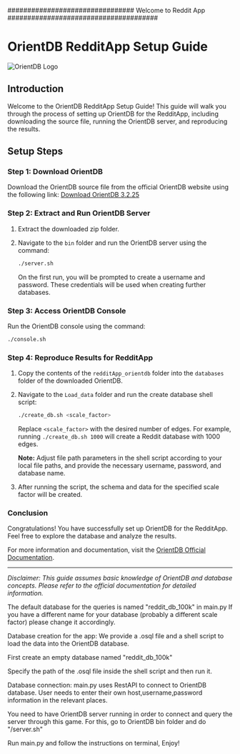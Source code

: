 ################################ Welcome to Reddit App ######################################

# OrientDB RedditApp Setup Guide

![OrientDB Logo](images/orientdb_logo.png)

## Introduction

Welcome to the OrientDB RedditApp Setup Guide! This guide will walk you through the process of setting up OrientDB for the RedditApp, including downloading the source file, running the OrientDB server, and reproducing the results.

## Setup Steps

### Step 1: Download OrientDB

Download the OrientDB source file from the official OrientDB website using the following link: [Download OrientDB 3.2.25](https://repo1.maven.org/maven2/com/orientechnologies/orientdb-community/3.2.25/orientdb-community-3.2.25.zip)

### Step 2: Extract and Run OrientDB Server

1. Extract the downloaded zip folder.
2. Navigate to the `bin` folder and run the OrientDB server using the command:

    ```bash
    ./server.sh
    ```

    On the first run, you will be prompted to create a username and password. These credentials will be used when creating further databases.

### Step 3: Access OrientDB Console

Run the OrientDB console using the command:

```bash
./console.sh
```
### Step 4: Reproduce Results for RedditApp

1. Copy the contents of the `redditApp_orientdb` folder into the `databases` folder of the downloaded OrientDB.

2. Navigate to the `Load_data` folder and run the create database shell script:

    ```bash
    ./create_db.sh <scale_factor>
    ```

    Replace `<scale_factor>` with the desired number of edges. For example, running `./create_db.sh 1000` will create a Reddit database with 1000 edges.

    **Note:** Adjust file path parameters in the shell script according to your local file paths, and provide the necessary username, password, and database name.

3. After running the script, the schema and data for the specified scale factor will be created.

### Conclusion

Congratulations! You have successfully set up OrientDB for the RedditApp. Feel free to explore the database and analyze the results.

For more information and documentation, visit the [OrientDB Official Documentation](https://orientdb.org/docs/3.2.x/).

---

*Disclaimer: This guide assumes basic knowledge of OrientDB and database concepts. Please refer to the official documentation for detailed information.*

The default database for the queries is named "reddit_db_100k" in main.py
If you have a different name for your database (probably a different scale factor)
please change it accordingly.

Database creation for the app: We provide a .osql file and a shell script to load the 
data into the OrientDB database.

First create an empty database named "reddit_db_100k" 

Specify the path of the .osql file inside the shell script and then run it.

Database connection: main.py uses RestAPI to connect to OrientDB database. User needs
to enter their own host,username,password information in the relevant places.

You need to have OrientDB server running in order to connect and query the server through
this game. For this, go to OrientDB bin folder and do "/server.sh"

Run main.py and follow the instructions on terminal, Enjoy!
